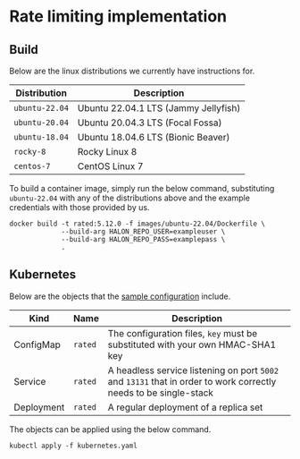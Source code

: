 # Rate limiting implementation

## Build

Below are the linux distributions we currently have instructions for.

| Distribution   | Description                          |
| -------------- | -----------------------------------  |
| `ubuntu-22.04` | Ubuntu 22.04.1 LTS (Jammy Jellyfish) |
| `ubuntu-20.04` | Ubuntu 20.04.3 LTS (Focal Fossa)     |
| `ubuntu-18.04` | Ubuntu 18.04.6 LTS (Bionic Beaver)   |
| `rocky-8`      | Rocky Linux 8                        |
| `centos-7`     | CentOS Linux 7                       |

To build a container image, simply run the below command, substituting `ubuntu-22.04` with any of the distributions above and the example credentials with those provided by us.

```
docker build -t rated:5.12.0 -f images/ubuntu-22.04/Dockerfile \
             --build-arg HALON_REPO_USER=exampleuser \
             --build-arg HALON_REPO_PASS=examplepass \
             .
```

## Kubernetes

Below are the objects that the [sample configuration](kubernetes.yaml) include.

Kind       | Name    | Description                                                                                                      |
---------- | ------- | ---------------------------------------------------------------------------------------------------------------- |
ConfigMap  | `rated` | The configuration files, `key` must be substituted with your own HMAC-SHA1 key                                  |
Service    | `rated` | A headless service listening on port `5002` and `13131` that in order to work correctly needs to be single-stack |
Deployment | `rated` | A regular deployment of a replica set                                                                            |

The objects can be applied using the below command.

```
kubectl apply -f kubernetes.yaml
```